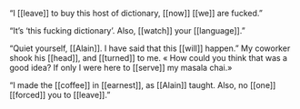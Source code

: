 “I [[leave]] to buy this host of dictionary, [[now]] [[we]] are fucked.”

“It’s ‘this fucking dictionary’. Also, [[watch]] your [[language]].”

“Quiet yourself, [[Alain]]. I have said that this [[will]] happen.” My coworker shook his [[head]], and [[turned]] to me. « How could you think that was a good idea? If only I were here to [[serve]] my masala chai.»

“I made the [[coffee]] in [[earnest]], as [[Alain]] taught. Also, no [[one]] [[forced]] you to [[leave]].”
